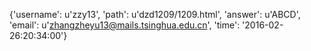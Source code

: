 {'username': u'zzy13', 'path': u'dzd1209/1209.html', 'answer': u'ABCD', 'email': u'zhangzheyu13@mails.tsinghua.edu.cn', 'time': '2016-02-26:20:34:00'}